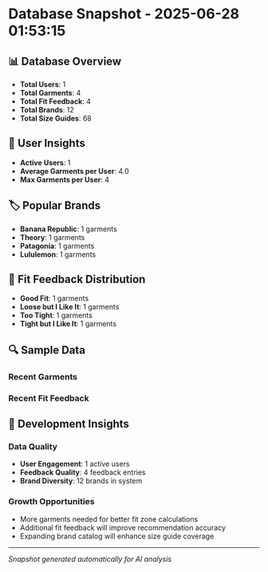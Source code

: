 # Database Snapshot - 2025-06-28 01:53:15

## 📊 Database Overview
- **Total Users**: 1
- **Total Garments**: 4
- **Total Fit Feedback**: 4
- **Total Brands**: 12
- **Total Size Guides**: 68

## 👥 User Insights
- **Active Users**: 1
- **Average Garments per User**: 4.0
- **Max Garments per User**: 4

## 🏷️ Popular Brands
- **Banana Republic**: 1 garments
- **Theory**: 1 garments
- **Patagonia**: 1 garments
- **Lululemon**: 1 garments

## 📏 Fit Feedback Distribution
- **Good Fit**: 1 garments
- **Loose but I Like It**: 1 garments
- **Too Tight**: 1 garments
- **Tight but I Like It**: 1 garments

## 🔍 Sample Data

### Recent Garments

### Recent Fit Feedback

## 🚀 Development Insights

### Data Quality
- **User Engagement**: 1 active users
- **Feedback Quality**: 4 feedback entries
- **Brand Diversity**: 12 brands in system

### Growth Opportunities
- More garments needed for better fit zone calculations
- Additional fit feedback will improve recommendation accuracy
- Expanding brand catalog will enhance size guide coverage

---
*Snapshot generated automatically for AI analysis*
